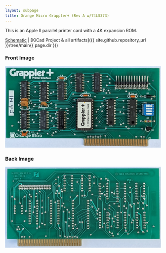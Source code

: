 ```yaml
---
layout: subpage
title: Orange Micro Grappler+ (Rev A w/74LS373)
---
```

This is an Apple II parallel printer card with a 4K expansion ROM.

[Schematic](artifacts/Schematic.pdf) | [KiCad Project & all artifacts]({{ site.github.repository_url }}/tree/main{{ page.dir }})


### Front Image

![front](artifacts/front.jpg)

### Back Image

![back](artifacts/back.jpg)
